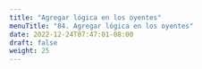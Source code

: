 ```yaml
---
title: "Agregar lógica en los oyentes"
menuTitle: "84. Agregar lógica en los oyentes"
date: 2022-12-24T07:47:01-08:00
draft: false
weight: 25
---
```

